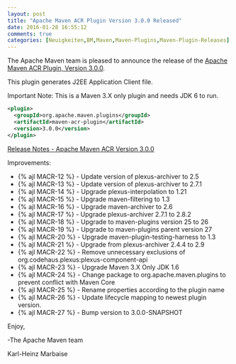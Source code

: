 ```yaml
---
layout: post
title: "Apache Maven ACR Plugin Version 3.0.0 Released"
date: 2016-01-28 16:55:12
comments: true
categories: [Neuigkeiten,BM,Maven,Maven-Plugins,Maven-Plugin-Releases]
---
```

The Apache Maven team is pleased to announce the release of the 
[Apache Maven ACR Plugin, Version 3.0.0](http://maven.apache.org/plugins/maven-acr-plugin).

This plugin generates J2EE Application Client file.

Important Note: This is a Maven 3.X only plugin and needs JDK 6 to run.

``` xml
<plugin>
  <groupId>org.apache.maven.plugins</groupId>
  <artifactId>maven-acr-plugin</artifactId>
  <version>3.0.0</version>
</plugin>
```

<!-- more -->

[Release Notes - Apache Maven ACR Version 3.0.0](https://issues.apache.org/jira/secure/ReleaseNote.jspa?projectId=12317020&amp;version=12330202)

Improvements:

 * {% ajl MACR-12 %} -  Update version of plexus-archiver to 2.5
 * {% ajl MACR-13 %} -  Update version of plexus-archiver to 2.7.1
 * {% ajl MACR-14 %} -  Upgrade plexus-interpolation to 1.21
 * {% ajl MACR-15 %} -  Upgrade maven-filtering to 1.3
 * {% ajl MACR-16 %} -  Upgrade maven-archiver to 2.6
 * {% ajl MACR-17 %} -  Upgrade plexus-archiver 2.7.1 to 2.8.2
 * {% ajl MACR-18 %} -  Upgrade to maven-plugins version 25 to 26
 * {% ajl MACR-19 %} -  Upgrade to maven-plugins parent version 27
 * {% ajl MACR-20 %} -  Upgrade maven-plugin-testing-harness to 1.3
 * {% ajl MACR-21 %} -  Upgrade from plexus-archiver 2.4.4 to 2.9
 * {% ajl MACR-22 %} -  Remove unnecessary exclusions of org.codehaus.plexus:plexus-component-api
 * {% ajl MACR-23 %} -  Upgrade Maven 3.X Only JDK 1.6
 * {% ajl MACR-24 %} -  Change package to org.apache.maven.plugins to prevent conflict with Maven Core
 * {% ajl MACR-25 %} -  Rename properties according to the plugin name
 * {% ajl MACR-26 %} -  Update lifecycle mapping to newest plugin version.
 * {% ajl MACR-27 %} -  Bump version to 3.0.0-SNAPSHOT
 
Enjoy,

-The Apache Maven team

Karl-Heinz Marbaise
